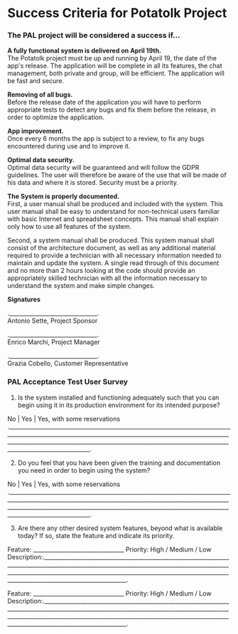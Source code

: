 # **Success Criteria for Potatolk Project**
### The PAL project will be considered a success if...

**A fully functional system is delivered on April 19th.**  
The Potatolk project must be up and running by April 19, the date of the app's release. The application will be complete in all its features, the chat management, both private and group, will be efficient. The application will be fast and secure.

**Removing of all bugs.**  
Before the release date of the application you will have to perform appropriate tests to detect any bugs and fix them before the release, in order to optimize the application.

**App improvement.**  
Once every 6 months the app is subject to a review, to fix any bugs encountered during use and to improve it.

**Optimal data security.**  
Optimal data security will be guaranteed and will follow the GDPR guidelines. The user will therefore be aware of the use that will be made of his data and where it is stored. Security must be a priority.

**The System is properly documented.**  
First, a user manual shall be produced and included with the system. This user manual shall be easy to understand for non-technical users familiar with basic Internet and spreadsheet concepts. This manual shall explain only how to use all features of the system.

Second, a system manual shall be produced. This system manual shall consist of the architecture document, as well as any additional material required to provide a technician with all necessary information needed to maintain and update the system. A single read through of this document and no more than 2 hours looking at the code should provide an appropriately skilled technician with all the information necessary to understand the system and make simple changes.

**Signatures**

._______________________________.  
Antonio Sette, Project Sponsor

._______________________________.  
Enrico Marchi, Project Manager

._______________________________.  
Grazia Cobello, Customer Representative

### **PAL Acceptance Test User Survey**

1. Is the system installed and functioning adequately such that you can begin using it in its production environment for its intended purpose?

 No | Yes | Yes, with some reservations
._______________________________________________________________________________________________________________________________________________________________________________________________________________________________________________________________________.

2. Do you feel that you have been given the training and documentation you need in order to begin using the system?

No | Yes | Yes, with some reservations
._______________________________________________________________________________________________________________________________________________________________________________________________________________________________________________________________________.


3. Are there any other desired system features, beyond what is available today? If so, state the feature and indicate its priority.

Feature: ________________________________  	Priority: High / Medium / Low
Description:._______________________________________________________________________________________________________________________________________________________________________________________________________________________________________________________________________.

Feature: ________________________________  	Priority: High / Medium / Low
Description:._______________________________________________________________________________________________________________________________________________________________________________________________________________________________________________________________________.